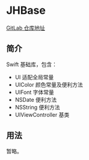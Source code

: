# JHBase

[GitLab 仓库地址](http://192.168.9.190/publicplugingoup/JHBasePackage.git)

## 简介

Swift 基础库，包含：

* UI 适配全局常量
* UIColor 颜色常量及便利方法
* UIFont 字体常量
* NSDate 便利方法
* NSString 便利方法
* UIViewController 基类

## 用法

暂略。
